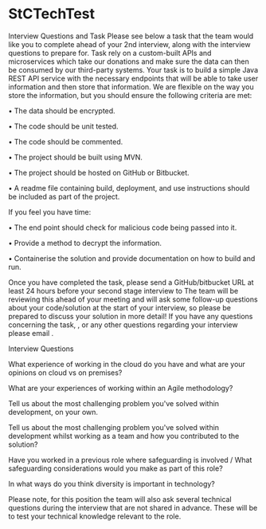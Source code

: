 # StCTechTest

Interview Questions and Task Please see below a task that the team would like you to complete ahead of your 2nd interview, 
along with the interview questions to prepare for. 
Task rely on a custom-built APIs and microservices which take our donations and make sure the data can then be consumed by our third-party systems. 
Your task is to build a simple Java REST API service with the necessary endpoints that will be able to take user information and then store that information. 
We are flexible on the way you store the information, but you should ensure the following criteria are met: 

• The data should be encrypted. 

• The code should be unit tested.

• The code should be commented. 

• The project should be built using MVN. 

• The project should be hosted on GitHub or Bitbucket. 

• A readme file containing build, deployment, and use instructions should be included as part of the project. 


If you feel you have time: 

• The end point should check for malicious code being passed into it. 

• Provide a method to decrypt the information. 

• Containerise the solution and provide documentation on how to build and run. 


Once you have completed the task, please send a GitHub/bitbucket URL at least 24 hours before your second stage interview to The team will be reviewing 
this ahead of your meeting and will ask some follow-up questions about your code/solution at the start of your interview, 
so please be prepared to discuss your solution in more detail! If you have any questions concerning the task, , or any other questions regarding your interview please email . 

Interview Questions

What experience of working in the cloud do you have and what are your opinions on cloud vs on premises?

What are your experiences of working within an Agile methodology?

Tell us about the most challenging problem you've solved within development, on your own.

Tell us about the most challenging problem you've solved within development whilst working as a team and how you contributed to the solution?

Have you worked in a previous role where safeguarding is involved / What safeguarding considerations would you make as part of this role?

In what ways do you think diversity is important in technology? 

Please note, for this position the team will also ask several technical questions during the interview that are not shared in advance. 
These will be to test your technical knowledge relevant to the role. 
